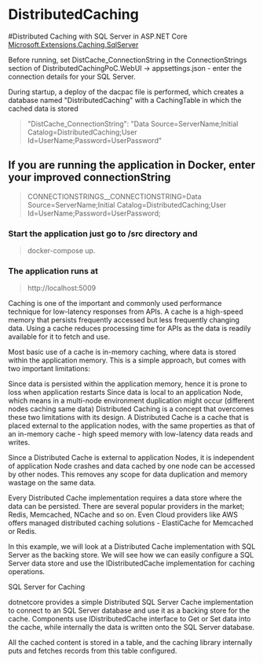 # DistributedCaching
#Distributed Caching with SQL Server in ASP.NET Core
[Microsoft.Extensions.Caching.SqlServer](https://www.nuget.org/packages/Microsoft.Extensions.Caching.SqlServer/7.0.0-preview.2.22153.2)

Before running, set DistCache_ConnectionString in the ConnectionStrings section of DistributedCachingPoC.WebUI -> appsettings.json - enter the connection details for your SQL Server.

During startup, a deploy of the dacpac file is performed, which creates a database named "DistributedCaching" with a CachingTable in which the cached data is stored

> "DistCache_ConnectionString": "Data Source=ServerName;Initial Catalog=DistributedCaching;User Id=UserName;Password=UserPassword"

## If you are running the application in Docker, enter your improved connectionString 
> CONNECTIONSTRINGS__CONNECTIONSTRING=Data Source=ServerName;Initial Catalog=DistributedCaching;User Id=UserName;Password=UserPassword;

### Start the application just go to /src directory and 
> docker-compose up. 
### The application runs at 
> http://localhost:5009

Caching is one of the important and commonly used performance technique for low-latency responses from APIs. A cache is a high-speed memory that persists frequently accessed but less frequently changing data. Using a cache reduces processing time for APIs as the data is readily available for it to fetch and use.

Most basic use of a cache is in-memory caching, where data is stored within the application memory.
This is a simple approach, but comes with two important limitations:

Since data is persisted within the application memory, hence it is prone to loss when application restarts
Since data is local to an application Node, which means in a multi-node environment duplication might occur (different nodes caching same data)
Distributed Caching is a concept that overcomes these two limitations with its design. A Distributed Cache is a cache that is placed external to the application nodes, with the same properties as that of an in-memory cache - high speed memory with low-latency data reads and writes.

Since a Distributed Cache is external to application Nodes, it is independent of application Node crashes and data cached by one node can be accessed by other nodes. This removes any scope for data duplication and memory wastage on the same data.

Every Distributed Cache implementation requires a data store where the data can be persisted. There are several popular providers in the market; Redis, Memcached, NCache and so on. Even Cloud providers like AWS offers managed distributed caching solutions - ElastiCache for Memcached or Redis.

In this example, we will look at a Distributed Cache implementation with SQL Server as the backing store. We will see how we can easily configure a SQL Server data store and use the IDistributedCache implementation for caching operations.

SQL Server for Caching

dotnetcore provides a simple Distributed SQL Server Cache implementation to connect to an SQL Server database and use it as a backing store for the cache. Components use IDistributedCache interface to Get or Set data into the cache, while internally the data is written onto the SQL Server database.

All the cached content is stored in a table, and the caching library internally puts and fetches records from this table configured.

